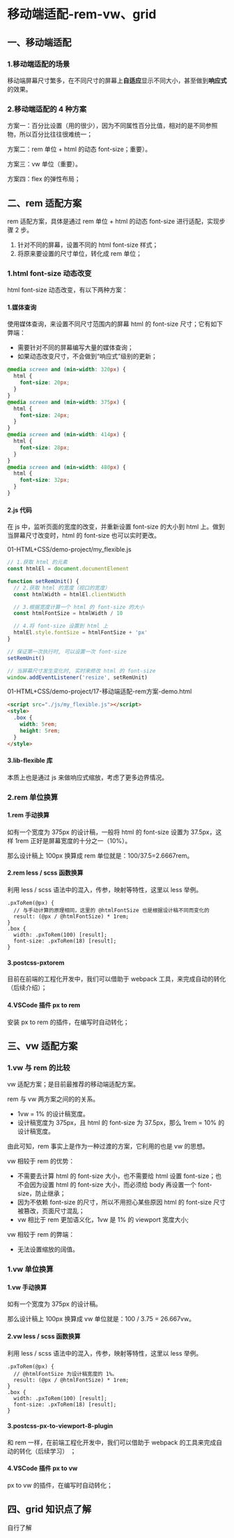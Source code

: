 # 移动端适配-rem-vw、grid

## 一、移动端适配

### 1.移动端适配的场景

移动端屏幕尺寸繁多，在不同尺寸的屏幕上**自适应**显示不同大小，甚至做到**响应式**的效果。

### 2.移动端适配的 4 种方案

方案一：百分比设置（用的很少），因为不同属性百分比值，相对的是不同参照物，所以百分比往往很难统一；

方案二：rem 单位 + html 的动态 font-size；重要）。

方案三：vw 单位（重要）。

方案四：flex 的弹性布局；

## 二、rem 适配方案

rem 适配方案，具体是通过 rem 单位 + html 的动态 font-size 进行适配，实现步骤 2 步。

1. 针对不同的屏幕，设置不同的 html font-size 样式；
2. 将原来要设置的尺寸单位，转化成 rem 单位；

### 1.html font-size 动态改变

html font-size 动态改变，有以下两种方案：

#### 1.媒体查询

使用媒体查询，来设置不同尺寸范围内的屏幕 html 的 font-size 尺寸；它有如下弊端：

- 需要针对不同的屏幕编写大量的媒体查询；
- 如果动态改变尺寸，不会做到“响应式”级别的更新；

```css
@media screen and (min-width: 320px) {
  html {
    font-size: 20px;
  }
}
@media screen and (min-width: 375px) {
  html {
    font-size: 24px;
  }
}
@media screen and (min-width: 414px) {
  html {
    font-size: 28px;
  }
}
@media screen and (min-width: 480px) {
  html {
    font-size: 32px;
  }
}
```

#### 2.js 代码

在 js 中，监听页面的宽度的改变，并重新设置 font-size 的大小到 html 上。做到当屏幕尺寸改变时，html 的 font-size 也可以实时更改。

01-HTML+CSS/demo-project/my_flexible.js

```js
// 1.获取 html 的元素
const htmlEl = document.documentElement

function setRemUnit() {
  // 2.获取 html 的宽度（视口的宽度）
  const htmlWidth = htmlEl.clientWidth

  // 3.根据宽度计算一个 html 的 font-size 的大小
  const htmlFontSize = htmlWidth / 10

  // 4.将 font-size 设置到 html 上
  htmlEl.style.fontSize = htmlFontSize + 'px'
}

// 保证第一次执行时, 可以设置一次 font-size
setRemUnit()

// 当屏幕尺寸发生变化时, 实时来修改 html 的 font-size
window.addEventListener('resize', setRemUnit)
```

01-HTML+CSS/demo-project/17-移动端适配-rem方案-demo.html

```html
<script src="./js/my_flexible.js"></script>
<style>
  .box {
    width: 5rem;
    height: 5rem;
  }
</style>
```

#### 3.lib-flexible 库

本质上也是通过 js 来做响应式缩放，考虑了更多边界情况。

### 2.rem 单位换算

#### 1.rem 手动换算

如有一个宽度为 375px 的设计稿，一般将 html 的 font-size 设置为 37.5px，这样 1rem 正好是屏幕宽度的十分之一（10%）。

那么设计稿上 100px 换算成 rem 单位就是：100/37.5=2.6667rem。

#### 2.rem less / scss 函数换算

利用 less / scss 语法中的混入，传参，映射等特性，这里以 less 举例。

```less
.pxToRem(@px) {
  // 与手动计算的原理相同，这里的 @htmlFontSize 也是根据设计稿不同而变化的
  result: (@px / @htmlFontSize) * 1rem;
}
.box {
  width: .pxToRem(100) [result];
  font-size: .pxToRem(18) [result];
}
```

#### 3.postcss-pxtorem

目前在前端的工程化开发中，我们可以借助于 webpack 工具，来完成自动的转化（后续介绍）；

#### 4.VSCode 插件 px to rem

安装 px to rem 的插件，在编写时自动转化；

## 三、vw 适配方案

### 1.vw 与 rem 的比较

vw 适配方案；是目前最推荐的移动端适配方案。

rem 与 vw 两方案之间的的关系。

- 1vw = 1% 的设计稿宽度。
- 设计稿宽度为 375px，且 html 的 font-size 为 37.5px，那么 1rem = 10% 的设计稿宽度。

由此可知，rem 事实上是作为一种过渡的方案，它利用的也是 vw 的思想。

vw 相较于 rem 的优势：

- 不需要去计算 html 的 font-size 大小，也不需要给 html 设置 font-size；也不会因为设置 html 的 font-size 大小，而必须给 body 再设置一个 font-size，防止继承；
- 因为不依赖 font-size 的尺寸，所以不用担心某些原因 html 的 font-size 尺寸被篡改，页面尺寸混乱；
- vw 相比于 rem 更加语义化，1vw 是 1% 的 viewport 宽度大小;

vw 相较于 rem 的弊端：

- 无法设置缩放的阔值。

### 1.vw 单位换算

#### 1.vw 手动换算

如有一个宽度为 375px 的设计稿。

那么设计稿上 100px 换算成 vw 单位就是：100 / 3.75 = 26.667vw。

#### 2.vw less / scss 函数换算

利用 less / scss 语法中的混入，传参，映射等特性，这里以 less 举例。

```less
.pxToRem(@px) {
  // @htmlFontSize 为设计稿宽度的 1%。
  result: (@px / @htmlFontSize) * 1rem;
}
.box {
  width: .pxToRem(100) [result];
  font-size: .pxToRem(18) [result];
}
```

#### 3.postcss-px-to-viewport-8-plugin

和 rem 一样，在前端工程化开发中，我们可以借助于 webpack 的工具来完成自动的转化（后续学习） ；

#### 4.VSCode 插件 px to vw

px to vw 的插件，在编写时自动转化；

## 四、grid 知识点了解

自行了解
